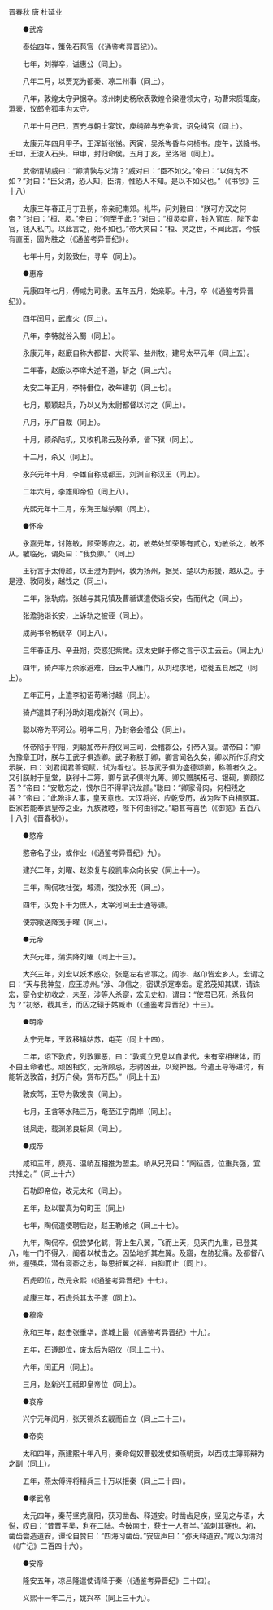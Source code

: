 晋春秋 唐 杜延业

　　●武帝 

　　泰始四年，策免石苞官（《通鉴考异晋纪》）。 

　　七年，刘禅卒，谥惠公（同上）。 

　　八年二月，以贾充为都秦、凉二州事（同上）。 

　　八年，敦煌太守尹据卒。凉州刺史杨欣表敦煌令梁澄领太守，功曹宋质辄废。澄表，议郎令狐丰为太守。 

　　八年十月己巳，贾充与朝士宴饮，庾纯醉与充争言，诏免纯官（同上）。 

　　太康元年四月甲子，王浑斩张悌。丙寅，吴杀岑昏与何桢书。庚午，送降书。壬申，王浚入石头。甲申，封归命侯。五月丁亥，至洛阳（同上）。 

　　武帝谓胡威曰：“卿清孰与父清？”威对曰：“臣不如父。”帝曰：“以何为不如？”对曰：“臣父清，恐人知，臣清，惟恐人不知。是以不如父也。”（《书钞》三十八） 

　　太康三年春正月丁丑朔，帝亲祀南郊。礼毕，问刘毅曰：“朕可方汉之何帝？”对曰：“桓、灵。”帝曰：“何至于此？”对曰：“桓灵卖官，钱入官库，陛下卖官，钱入私门。以此言之，殆不如也。”帝大笑曰：“桓、灵之世，不闻此言。今朕有直臣，固为胜之（《通鉴考异晋纪》）。 

　　七年十月，刘毅致仕，寻卒（同上）。 

　　●惠帝 

　　元康四年七月，傅咸为司隶。五年五月，始亲职。十月，卒（《通鉴考异晋纪》）。 

　　四年闰月，武库火（同上）。 

　　八年，李特就谷入蜀（同上）。 

　　永康元年，赵廞自称大都督、大将军、益州牧，建号太平元年（同上五）。 

　　二年春，赵廞以李庠大逆不道，斩之（同上六）。 

　　太安二年正月，李特僭位，改年建初（同上七）。 

　　七月，颙颖起兵，乃以乂为太尉都督以讨之（同上）。 

　　八月，乐广自裁（同上）。 

　　十月，颖杀陆机，又收机弟云及孙承，皆下狱（同上）。 

　　十二月，杀乂（同上）。 

　　永兴元年十月，李雄自称成都王，刘渊自称汉王（同上）。 

　　二年六月，李雄即帝位（同上八）。 

　　光熙元年十二月，东海王越杀颙（同上）。 

　　●怀帝 

　　永嘉元年，讨陈敏，顾荣等应之。初，敏弟处知荣等有贰心，劝敏杀之，敏不从。敏临死，谓处曰：“我负卿。”（同上） 

　　王衍言于太傅越，以王澄为荆州，敦为扬州，据吴、楚以为形援，越从之。于是澄、敦同发，越饯之（同上）。 

　　二年，张轨病。张越与其兄镇及曹祗谋遣使诣长安，告而代之（同上）。 

　　张澹驰诣长安，上诉轨之被诬（同上）。 

　　成尚书令杨裦卒（同上八）。 

　　三年春正月、辛丑朔，荧惑犯紫微。汉太史鲜于修之言于汉主云云。（同上九） 

　　四年，猗卢率万余家避难，自云中入雁门，从刘琨求地，琨徙五县居之（同上）。 

　　五年正月，上遣李初诏苟晞讨越（同上）。 

　　猗卢遣其子利孙助刘琨戍新兴（同上）。 

　　聪以帝为平河公。明年二月，乃封帝会稽公（同上）。 

　　怀帝陷于平阳，刘聪加帝开府仪同三司，会稽郡公，引帝入宴。谓帝曰：“卿为豫章王时，朕与王武子俱造卿。武子称朕于卿，卿言闻名久矣，卿以所作乐府文示朕，曰：‘刘君闻君善词赋，试为看也’。朕与武子俱为盛德颂卿，称善者久之。又引朕射于皇堂，朕得十二筹，卿与武子俱得九筹。卿又赠朕柘弓、银砚，卿颇忆否？”帝曰：“安敢忘之，恨尔日不得早识龙颜。”聪曰：“卿家骨肉，何相残之甚？”帝曰：“此殆非人事，皇天意也。大汉将兴，应乾受历，故为陛下自相驱耳。臣家若能奉武皇帝之业，九族敦睦，陛下何由得之。”聪甚有喜色（《御览》五百八十八引《晋春秋》）。 

　　●愍帝 

　　愍帝名子业，或作业（《通鉴考异晋纪》九）。 

　　建兴二年，刘曜、赵染复与段凯率众向长安（同上十一）。 

　　三年，陶侃攻杜弢，城溃，弢投水死（同上）。 

　　四年，汉免卜干为庶人，太宰河间王士通等谏。 

　　使宗敞送降笺于曜（同上）。 

　　●元帝 

　　大兴元年，蒲洪降刘曜（同上十三）。 

　　大兴三年，刘宏以妖术惑众，张寔左右皆事之。阎涉、赵卬皆宏乡人，宏谓之曰：“天与我神玺，应王凉州。”涉、卬信之，密谋杀寔奉宏。寔弟茂知其谋，请诛宏，寔令史初收之，未至，涉等人杀寔，宏见史初，谓曰：“使君已死，杀我何为？”初怒，截其舌，而囚之辕于姑臧市（《通鉴考异晋纪》十三）。 

　　●明帝 

　　太宁元年，王敦移镇姑苏，屯芜（同上十四）。 

　　二年，诏下敦府，列敦罪恶，曰：“敦辄立兄息以自承代，未有宰相继体，而不由王命者也。顽凶相奖，无所顾忌，志骋凶丑，以窥神器。今遣王导等进讨，有能斩送敦首，封万户侯，赏布万匹。”（同上十五） 

　　敦疾笃，王导为敦发丧（同上）。 

　　七月，王含等水陆三万，奄至江宁南岸（同上）。 

　　钱凤走，载渊弟良斩凤（同上）。 

　　●成帝 

　　咸和三年，庾亮、温峤互相推为盟主。峤从兄充曰：“陶征西，位重兵强，宜共推之。”（同上十六） 

　　石勒即帝位，改元太和（同上）。 

　　五年，赵以翟真为句町王（同上） 

　　七年，陶侃遣使聘后赵，赵王勒飨之（同上十七）。 

　　九年，陶侃卒。侃尝梦化鹤，背上生八翼，飞而上天，见天门九重，已登其八，唯一门不得入，阍者以杖击之。因坠地折其左翼。及寤，左胁犹痛。及都督八州，握强兵，潜有窥窬之志，每思折翼之祥，自抑而止（同上）。 

　　石虎即位，改元永熙（《通鉴考异晋纪》十七）。 

　　咸康三年，石虎杀其太子邃（同上）。 

　　●穆帝 

　　永和三年，赵击张重华，遂城上最（《通鉴考异晋纪》十九）。 

　　五年，石遵即位，废太后为昭仪（同上二十）。 

　　六年，闰正月（同上）。 

　　三月，赵新兴王祗即皇帝位（同上）。 

　　●哀帝 

　　兴宁元年闰月，张天锡杀玄靓而自立（同上二十三）。 

　　●帝奕 

　　太和四年，燕建熙十年八月，秦命匈奴曹毂发使如燕朝贡，以西戎主簿郭辩为之副（同上）。 

　　五年，燕太傅评将精兵三十万以拒秦（同上二十四）。 

　　●孝武帝 

　　太元四年，秦苻坚克襄阳，获习凿齿、释道安。时凿齿足疾，坚见之与语，大悦，叹曰：“昔晋平吴，利在二陆。今破南士，获士一人有半。”盖刺其蹇也。初，凿齿尝造道安，谭论自赞曰：“四海习凿齿。”安应声曰：“弥天释道安。”咸以为清对（《广记》二百四十六）。 

　　●安帝 

　　隆安五年，凉吕隆遣使请降于秦（《通鉴考异晋纪》三十四）。 

　　义熙十一年二月，姚兴卒（同上三十九）。
